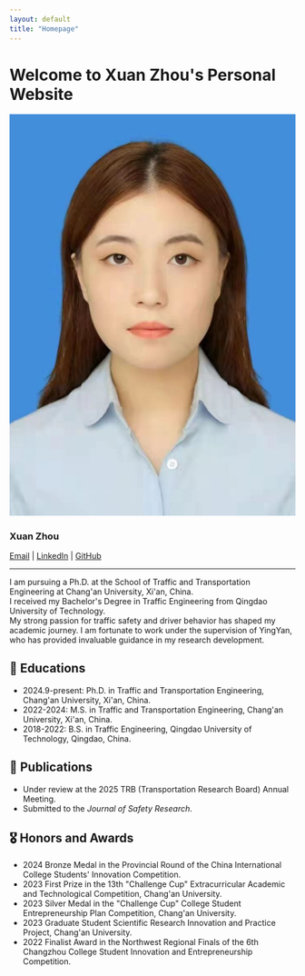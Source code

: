 ```yaml
---
layout: default
title: "Homepage"
---
```


# Welcome to Xuan Zhou's Personal Website
![Profile Photo](/个人证件照.jpg)

### Xuan Zhou

[Email](mailto:your-email@example.com) | [LinkedIn](https://linkedin.com/in/yourprofile) | [GitHub](https://github.com/yourprofile)

<!-- 使用 FontAwesome 图标 -->
<a href="mailto:your-email@example.com"><i class="fa fa-envelope"></i></a>
<a href="https://linkedin.com/in/yourprofile"><i class="fa fa-linkedin"></i></a>
<a href="https://github.com/yourprofile"><i class="fa fa-github"></i></a>
<a href="https://scholar.google.com/citations?user=your-id"><i class="fa fa-graduation-cap"></i></a>
<a href="https://en.wikipedia.org/wiki/YourPage"><i class="fa fa-wikipedia-w"></i></a>

---
I am pursuing a Ph.D. at the School of Traffic and Transportation Engineering at Chang'an University, Xi'an, China.  
I received my Bachelor's Degree in Traffic Engineering from Qingdao University of Technology.  
My strong passion for traffic safety and driver behavior has shaped my academic journey. I am fortunate to work under the supervision of YingYan, who has provided invaluable guidance in my research development.

## 🏫 Educations
- 2024.9-present: Ph.D. in Traffic and Transportation Engineering, Chang'an University, Xi'an, China.  
- 2022-2024: M.S. in Traffic and Transportation Engineering, Chang'an University, Xi'an, China.  
- 2018-2022: B.S. in Traffic Engineering, Qingdao University of Technology, Qingdao, China.  

## 📜 Publications

- Under review at the 2025 TRB (Transportation Research Board) Annual Meeting.
- Submitted to the *Journal of Safety Research*.
  
## 🎖 Honors and Awards

- 2024 Bronze Medal in the Provincial Round of the China International College Students' Innovation Competition.
- 2023 First Prize in the 13th "Challenge Cup" Extracurricular Academic and Technological Competition, Chang'an University.
- 2023 Silver Medal in the "Challenge Cup" College Student Entrepreneurship Plan Competition, Chang'an University.
- 2023 Graduate Student Scientific Research Innovation and Practice Project, Chang'an University.
- 2022 Finalist Award in the Northwest Regional Finals of the 6th Changzhou College Student Innovation and Entrepreneurship Competition.


